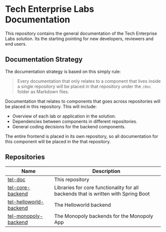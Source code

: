 # Tech Enterprise Labs Documentation

This repository contains the general documentation of the Tech Enterprise Labs solution. Its the starting pointing for
new developers, reviewers and end users.

## Documentation Strategy

The documentation strategy is based on this simply rule:

> Every documentation that only relates to a component that lives inside a single repository will be placed in that 
repository under the `/doc` folder as Markdown files.

Documentation that relates to components that goes across repositories will be placed in this repository. This will 
include:

- Overview of each lab or application in the solution.
- Dependencies between components in different repositories.
- General coding decisions for the backend components.

The entire frontend is placed in its own repository, so all documentation for this component will be placed in the 
that repository.

## Repositories

| Name                                                                            | Description                                                                        |
| ------------------------------------------------------------------------------- | ---------------------------------------------------------------------------------- |
| [tel-doc](https://github.com/sunepoulsen/tel-doc)                               | This repository                                                                    |
| [tel-core-backend](https://github.com/sunepoulsen/tel-core-backend)             | Libraries for core functionality for all backends that is written with Spring Boot |
| [tel-helloworld-backend](https://github.com/sunepoulsen/tel-helloworld-backend) | The Helloworld backend                                                             |
| [tel-monopoly-backend](https://github.com/sunepoulsen/tel-monopoly-backend)     | The Monopoly backends for the Monopoly App                                         |
